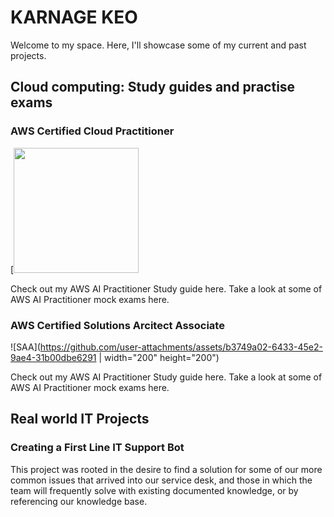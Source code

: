 # KARNAGE KEO

Welcome to my space. Here, I'll showcase some of my current and past projects.

## Cloud computing: Study guides and practise exams

### AWS Certified Cloud Practitioner
[<img src="Cloud Practs](https://github.com/user-attachments/assets/19350117-db19-4c2e-a030-0c912e89134ee" width="200" height="200">

Check out my AWS AI Practitioner Study guide here.
Take a look at some of AWS AI Practitioner mock exams here.

### AWS Certified Solutions Arcitect Associate
![SAA](https://github.com/user-attachments/assets/b3749a02-6433-45e2-9ae4-31b00dbe6291 | width="200" height="200") 

Check out my AWS AI Practitioner Study guide here.
Take a look at some of AWS AI Practitioner mock exams here.

## Real world IT Projects

### Creating a First Line IT Support Bot

This project was rooted in the desire to find a solution for some of our more common issues that arrived into our service desk, and those in which the team will frequently solve with existing documented knowledge, or by referencing our knowledge base. 




